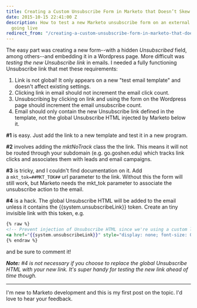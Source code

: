```yaml
---
title: Creating a Custom Unsubscribe Form in Marketo that Doesn’t Skew Email Analytics
date: 2015-10-15 22:41:00 Z
description: How to test a new Marketo unsubscribe form on an external page before
  going live
redirect_from: "/creating-a-custom-unsubscribe-form-in-marketo-that-doesnt-skew-email-analytics/"
---
```


The easy part was creating a new form--with a hidden _Unsubscribed_ field, among others--and embedding it in a Wordpress page. More difficult was _testing the new Unsubscribe link_ in emails. I needed a fully functioning Unsubscribe link that met these requirements:

1.  Link is not global! It only appears on a new "test email template" and doesn't affect existing settings.
2.  Clicking link in email should not increment the email click count.
3.  Unsubscribing by clicking on link and using the form on the Wordpress page should increment the email unsubscribe count.
4.  Email should only contain the new Unsubscribe link defined in the template, not the global Unsubscribe HTML injected by Marketo below it.

**#1** is easy. Just add the link to a new template and test it in a new program. 

**#2** involves adding the _mktNoTrack_ class the the link. This means it will not be routed through your subdomain (e.g. go.goshen.edu) which tracks link clicks and associates them with leads and email campaigns. 

**#3** is tricky, and I couldn't find documentation on it. Add a `mkt_tok=##MKT_TOK##` url parameter to the link. Without this the form will still work, but Marketo needs the mkt_tok parameter to associate the unsubscribe action to the email. 

**#4** is a hack. The global Unsubscribe HTML will be added to the email unless it contains the \{\{system.unsubscribeLink\}\} token. Create an tiny invisible link with this token, e.g. 

```handlebars
{% raw %}
<!-- Prevent injection of Unsubscribe HTML since we're using a custom link -->
<a href="{{system.unsubscribeLink}}" style="display: none; font-size: 0; color: transparent"></a>
{% endraw %}
```

and be sure to comment it! 

_**Note:** #4 is not necessary if you choose to replace the global Unsubscribe HTML with your new link. It's super handy for testing the new link ahead of time though._

* * *

I'm new to Marketo development and this is my first post on the topic. I'd love to hear your feedback.